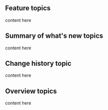 

## Feature topics
content here

## Summary of what's new topics 
content here

## Change history topic
content here

## Overview topics
content here
